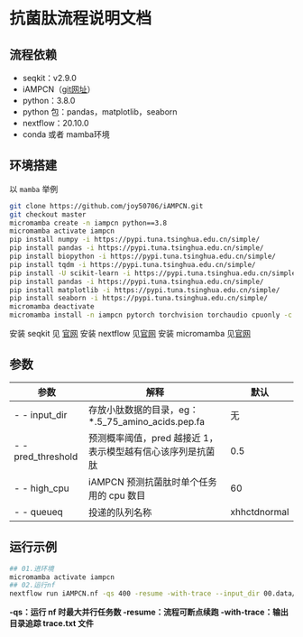 ﻿# 抗菌肽流程说明文档

## 流程依赖

 - seqkit：v2.9.0
 - iAMPCN（[git网址](https://github.com/joy50706/iAMPCN/tree/master)）
 - python：3.8.0
 - python 包：pandas，matplotlib，seaborn
 - nextflow：20.10.0
 - conda 或者 mamba环境

## 环境搭建
以 `mamba` 举例

```bash
git clone https://github.com/joy50706/iAMPCN.git
git checkout master
micromamba create -n iampcn python==3.8
micromamba activate iampcn
pip install numpy -i https://pypi.tuna.tsinghua.edu.cn/simple/
pip install pandas -i https://pypi.tuna.tsinghua.edu.cn/simple/
pip install biopython -i https://pypi.tuna.tsinghua.edu.cn/simple/
pip install tqdm -i https://pypi.tuna.tsinghua.edu.cn/simple/
pip install -U scikit-learn -i https://pypi.tuna.tsinghua.edu.cn/simple/
pip install pandas -i https://pypi.tuna.tsinghua.edu.cn/simple/
pip install matplotlib -i https://pypi.tuna.tsinghua.edu.cn/simple/
pip install seaborn -i https://pypi.tuna.tsinghua.edu.cn/simple/
micromamba deactivate
micromamba install -n iampcn pytorch torchvision torchaudio cpuonly -c pytorch -c conda-forge -c bioconda
```

安装 seqkit 见 [官网](https://github.com/shenwei356/seqkit)
安装 nextflow 见[官网](https://www.nextflow.io/)
安装 micromamba 见[官网](https://mamba.readthedocs.io/en/latest/installation/micromamba-installation.html)

## 参数

|参数| 解释 | 默认|
|--|--|--|
| - - input_dir | 存放小肽数据的目录，eg：*.5_75_amino_acids.pep.fa | 无  |
| - - pred_threshold | 预测概率阈值，pred 越接近 1，表示模型越有信心该序列是抗菌肽  | 0.5
| - - high_cpu | iAMPCN 预测抗菌肽时单个任务用的 cpu 数目  | 60
| - - queueq | 投递的队列名称  | xhhctdnormal

## 运行示例

```bash
## 01.进环境
micromamba activate iampcn
## 02.运行nf
nextflow run iAMPCN.nf -qs 400 -resume -with-trace --input_dir 00.data/ --pred_threshold 0.98 --high_cpu 16
```
**-qs：运行 nf 时最大并行任务数
-resume：流程可断点续跑
-with-trace：输出目录追踪 trace.txt 文件**


